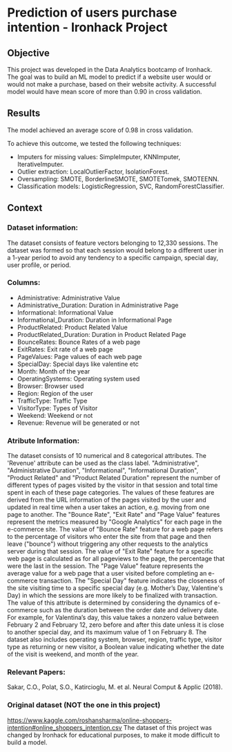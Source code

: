 # Prediction of users purchase intention - Ironhack Project

## Objective
This project was developed in the Data Analytics bootcamp of Ironhack. 
The goal was to build an ML model to predict if a website user would or would not make a purchase, 
based on their website activity. A successful model would have mean score of more than 0.90 in cross validation. 

## Results
The model achieved an average score of 0.98 in cross validation. 

To achieve this outcome, we tested the following techniques:
- Imputers for missing values: SimpleImputer, KNNImputer, IterativeImputer.
- Outlier extraction: LocalOutlierFactor, IsolationForest.
- Oversampling: SMOTE, BorderlineSMOTE, SMOTETomek, SMOTEENN.
- Classification models: LogisticRegression, SVC, RandomForestClassifier.


## Context

### Dataset information:
The dataset consists of feature vectors belonging to 12,330 sessions.
The dataset was formed so that each session
would belong to a different user in a 1-year period to avoid
any tendency to a specific campaign, special day, user
profile, or period.

### Columns:

- Administrative: Administrative Value
- Administrative_Duration: Duration in Administrative Page
- Informational: Informational Value
- Informational_Duration: Duration in Informational Page
- ProductRelated: Product Related Value
- ProductRelated_Duration: Duration in Product Related Page
- BounceRates: Bounce Rates of a web page
- ExitRates: Exit rate of a web page
- PageValues: Page values of each web page
- SpecialDay: Special days like valentine etc
- Month: Month of the year
- OperatingSystems: Operating system used
- Browser: Browser used
- Region: Region of the user
- TrafficType: Traffic Type
- VisitorType: Types of Visitor
- Weekend: Weekend or not
- Revenue: Revenue will be generated or not


### Atribute Information:

The dataset consists of 10 numerical and 8 categorical attributes.
The 'Revenue' attribute can be used as the class label.
"Administrative", "Administrative Duration", "Informational", "Informational Duration", "Product Related" and "Product Related Duration" represent the number of different types of pages visited by the visitor in that session and total time spent in each of these page categories. The values of these features are derived from the URL information of the pages visited by the user and updated in real time when a user takes an action, e.g. moving from one page to another. The "Bounce Rate", "Exit Rate" and "Page Value" features represent the metrics measured by "Google Analytics" for each page in the e-commerce site. The value of "Bounce Rate" feature for a web page refers to the percentage of visitors who enter the site from that page and then leave ("bounce") without triggering any other requests to the analytics server during that session. The value of "Exit Rate" feature for a specific web page is calculated as for all pageviews to the page, the percentage that were the last in the session. The "Page Value" feature represents the average value for a web page that a user visited before completing an e-commerce transaction. The "Special Day" feature indicates the closeness of the site visiting time to a specific special day (e.g. Mother’s Day, Valentine's Day) in which the sessions are more likely to be finalized with transaction. The value of this attribute is determined by considering the dynamics of e-commerce such as the duration between the order date and delivery date. For example, for Valentina’s day, this value takes a nonzero value between February 2 and February 12, zero before and after this date unless it is close to another special day, and its maximum value of 1 on February 8. The dataset also includes operating system, browser, region, traffic type, visitor type as returning or new visitor, a Boolean value indicating whether the date of the visit is weekend, and month of the year.


### Relevant Papers:
Sakar, C.O., Polat, S.O., Katircioglu, M. et al. Neural Comput & Applic (2018).



### Original dataset (NOT the one in this project)
https://www.kaggle.com/roshansharma/online-shoppers-intention#online_shoppers_intention.csv
The dataset of this project was changed by Ironhack for educational purposes, to make it mode difficult to build a model.


